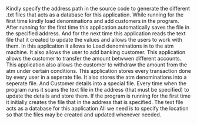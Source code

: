 Kindly specify the address path in the source code to generate the different .txt files that acts as a database for this application.
While running for the first time kindly load denominations and add customers in the program.
After running for the first time this application automatically saves the file in the specified address.
And for the next time this application reads the text file that it created to update the values and allows the users to work with them.
In this application it allows to Load denominations in to the atm machine.
It also allows the user to add banking customer.
This application allows the customer to transfer the amount betwwen different accounts.
This application also allows the customer to withdraw the amount from the atm under certain conditions.
This application stores every transaction done by every user in a seperate file.
It also stores the atm denominations into a seperate file.
And Customer details into a special file.
Every time when the program runs it scans the text file in the address (that must be specified) to update the details and store them.
If the program is running for the first time it initially creates the file that in the address that is specified.
The text file acts as a database for this application
All we need is to specify the location so that the files may be created and updated whenever needed.
